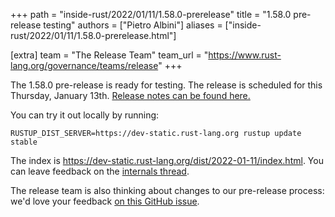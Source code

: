 +++
path = "inside-rust/2022/01/11/1.58.0-prerelease"
title = "1.58.0 pre-release testing"
authors = ["Pietro Albini"]
aliases = ["inside-rust/2022/01/11/1.58.0-prerelease.html"]

[extra]
team = "The Release Team"
team_url = "https://www.rust-lang.org/governance/teams/release"
+++

The 1.58.0 pre-release is ready for testing. The release is scheduled for this
Thursday, January 13th. [Release notes can be found here.][relnotes]

You can try it out locally by running:

```
RUSTUP_DIST_SERVER=https://dev-static.rust-lang.org rustup update stable
```

The index is <https://dev-static.rust-lang.org/dist/2022-01-11/index.html>. You
can leave feedback on the [internals thread][internals].

The release team is also thinking about changes to our pre-release process:
we'd love your feedback [on this GitHub issue][feedback].

[relnotes]: https://github.com/rust-lang/rust/blob/stable/RELEASES.md#version-1580-2022-01-13
[internals]: https://internals.rust-lang.org/t/rust-1-58-0-pre-release-testing/15946
[feedback]: https://github.com/rust-lang/release-team/issues/16
